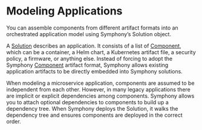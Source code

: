 # Modeling Applications

You can assemble components from different artifact formats into an orchestrated application model using Symphony’s Solution object.

A [Solution](../uom/solution.md) describes an application. It consists of a list of [Component](../uom/solution.md#componentspec), which can be a container, a Helm chart, a Kubernetes artifact file, a security policy, a firmware, or anything else. Instead of forcing to adopt the Symphony [Component](../uom/solution.md#componentspec) artifact format, Symphony allows existing application artifacts to be directly embedded into Symphony solutions.

When modeling a microservice application, components are assumed to be independent from each other. However, in many legacy applications there are implicit or explicit dependencies among components. Symphony allows you to attach optional dependencies to components to build up a dependency tree. When Symphony deploys the Solution, it walks the dependency tree and ensures components are deployed in the correct order.